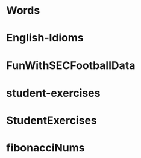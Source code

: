 # Words
# English-Idioms
# FunWithSECFootballData
# student-exercises
# StudentExercises
# fibonacciNums
